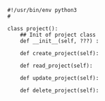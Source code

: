 
    #!/usr/bin/env python3
    #

    class project():
        ## Init of project class
        def __init__(self, ???) :

        def create_project(self):

        def read_project(self):

        def update_project(self):

        def delete_project(self):